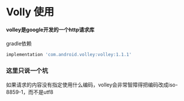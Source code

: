 # Volly 使用

#### volley是google开发的一个http请求库

gradle依赖

```gradle
implementation 'com.android.volley:volley:1.1.1'
```

### 这里只说一个坑

如果请求的内容没有指定使用什么编码，volley会非常智障得把编码改成iso-8859-1，而不是utf8